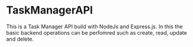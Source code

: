 # TaskManagerAPI

This is a Task Manager API build with NodeJs and Express.js. In this the basic backend operations can be perfomred such as create, read, update and delete.

